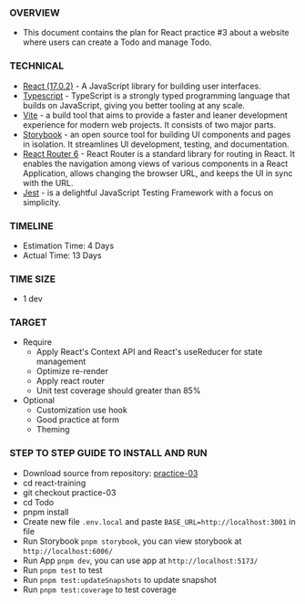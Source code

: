 ### OVERVIEW

- This document contains the plan for React practice #3 about a website where users can create a Todo and manage Todo.

### TECHNICAL

- [React (17.0.2)](https://reactjs.org/) - A JavaScript library for building user interfaces.
- [Typescript](https://www.typescriptlang.org/) - TypeScript is a strongly typed programming language that builds on JavaScript, giving you better tooling at any scale.
- [Vite](https://vitejs.dev/guide/) - a build tool that aims to provide a faster and leaner development experience for modern web projects. It consists of two major parts.
- [Storybook](https://storybook.js.org/) - an open source tool for building UI components and pages in isolation. It streamlines UI development, testing, and documentation.
- [React Router 6](https://reactrouter.com/docs/en/v6/getting-started/overview) - React Router is a standard library for routing in React. It enables the navigation among views of various components in a React Application, allows changing the browser URL, and keeps the UI in sync with the URL.
- [Jest](https://jestjs.io/) - is a delightful JavaScript Testing Framework with a focus on simplicity.

### TIMELINE

- Estimation Time: 4 Days
- Actual Time: 13 Days

### TIME SIZE

- 1 dev

### TARGET

- Require
  - Apply React's Context API and React's useReducer for state management
  - Optimize re-render
  - Apply react router
  - Unit test coverage should greater than 85%
- Optional
  - Customization use hook
  - Good practice at form
  - Theming

### STEP TO STEP GUIDE TO INSTALL AND RUN

- Download source from repository:
  [practice-03](https://gitlab.asoft-python.com/thong.le/react-training/-/tree/practice-03)
- cd react-training
- git checkout practice-03
- cd Todo
- pnpm install
- Create new file `.env.local` and paste `BASE_URL=http://localhost:3001` in file
- Run Storybook `pnpm storybook`, you can view storybook at `http://localhost:6006/`
- Run App `pnpm dev`, you can use app at `http://localhost:5173/`
- Run `pnpm test` to test
- Run `pnpm test:updateSnapshots` to update snapshot
- Run `pnpm test:coverage` to test coverage
